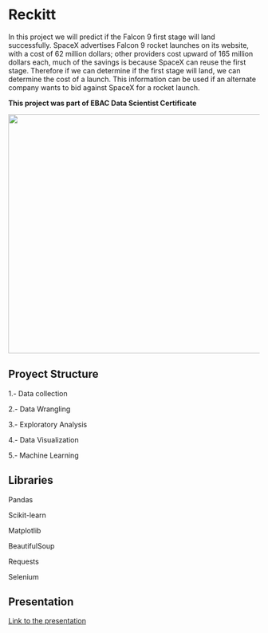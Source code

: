 # Reckitt

In this project we will predict if the Falcon 9 first stage will land successfully. SpaceX advertises Falcon 9 rocket launches on its website, with a cost of 62 million dollars; other providers cost upward of 165 million dollars each, much of the savings is because SpaceX can reuse the first stage. Therefore if we can determine if the first stage will land, we can determine the cost of a launch. This information can be used if an alternate company wants to bid against SpaceX for a rocket launch.

**This project was part of EBAC Data Scientist Certificate**

<div align="center"><img src="https://github.com/ferdal137/SpaceX/blob/main/Templates/SpaceX.png?raw=true" width="1100" height="480" /></div>

## Proyect Structure

1.- Data collection

2.- Data Wrangling

3.- Exploratory Analysis

4.- Data Visualization

5.- Machine Learning

## Libraries

Pandas

Scikit-learn

Matplotlib

BeautifulSoup

Requests

Selenium

## Presentation

[Link to the presentation](Templates/SpaceX_IBM_DataScience_Presentation.pdf)
